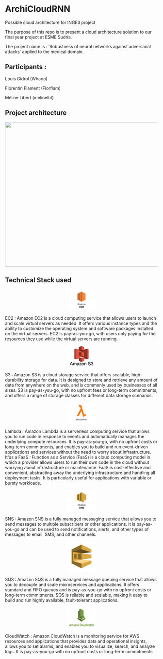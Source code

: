 # ArchiCloudRNN
Possible cloud architecture for INGE3 project 

The purpose of this repo is to present a cloud architecture solution to our final year project at ESME Sudria. 

The project name is : 'Robustness of neural networks against adversarial attacks' applied to the medical domain.

## Participants :
Louis Gidrol (Whaoo)

Florentin Flament (Florflam)

Méline Libert (melinelbt)


## Project architecture 

<p align="center">
  <img width="800" height="475" src="https://github.com/Whaoo/ArchiCloudRNN/blob/main/images/Pr%C3%A9sentation2.jpg?raw=true">
</p>

## Technical Stack used

<p align="center">
  <img width="100" height="70" src="https://github.com/Whaoo/ArchiCloudRNN/blob/main/images/EC2_amazon.png?raw=true">
</p>
EC2 : Amazon EC2 is a cloud computing service that allows users to launch and scale virtual servers as needed. It offers various instance types and the ability to customize the operating system and software packages installed on the virtual servers. EC2 is pay-as-you-go, with users only paying for the resources they use while the virtual servers are running.

<p align="center">
  <img width="100" height="70" src="https://github.com/Whaoo/ArchiCloudRNN/blob/main/images/S3_amazon.png?raw=true">
</p>
S3 : Amazon S3 is a cloud storage service that offers scalable, high-durability storage for data. It is designed to store and retrieve any amount of data from anywhere on the web, and is commonly used by businesses of all sizes. S3 is pay-as-you-go, with no upfront fees or long-term commitments, and offers a range of storage classes for different data storage scenarios.

<p align="center">
  <img width="100" height="70" src="https://github.com/Whaoo/ArchiCloudRNN/blob/main/images/lambda.png?raw=true">
</p>
Lambda : Amazon Lambda is a serverless computing service that allows you to run code in response to events and automatically manages the underlying compute resources. It is pay-as-you-go, with no upfront costs or long-term commitments, and enables you to build and run event-driven applications and services without the need to worry about infrastructure.
It'as a FaaS : Function as a Service (FaaS) is a cloud computing model in which a provider allows users to run their own code in the cloud without worrying about infrastructure or maintenance. FaaS is cost-effective and convenient, abstracting away the underlying infrastructure and handling all deployment tasks. It is particularly useful for applications with variable or bursty workloads.

<p align="center">
  <img width="100" height="70" src="https://github.com/Whaoo/ArchiCloudRNN/blob/main/images/amazon_sns.png?raw=true">
</p>
SNS : Amazon SNS is a fully managed messaging service that allows you to send messages to multiple subscribers or other applications. It is pay-as-you-go and can be used to send notifications, alerts, and other types of messages to email, SMS, and other channels.

<p align="center">
  <img width="100" height="100" src="https://github.com/Whaoo/ArchiCloudRNN/blob/main/images/amazon-sqs_512.png?raw=true">
</p>
SQS : Amazon SQS is a fully managed message queuing service that allows you to decouple and scale microservices and applications. It offers standard and FIFO queues and is pay-as-you-go with no upfront costs or long-term commitments. SQS is reliable and scalable, making it easy to build and run highly available, fault-tolerant applications.

<p align="center">
  <img width="100" height="70" src="https://github.com/Whaoo/ArchiCloudRNN/blob/main/images/amazon_cloudwatch.png?raw=true">
</p>
CloudWatch : 
Amazon CloudWatch is a monitoring service for AWS resources and applications that provides data and operational insights, allows you to set alarms, and enables you to visualize, search, and analyze logs. It is pay-as-you-go with no upfront costs or long-term commitments.
